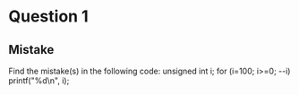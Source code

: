 # Question 1
## Mistake 
Find the mistake(s) in the following code:
unsigned int i;
for (i=100; i>=0; --i)
	printf("%d\n", i);
